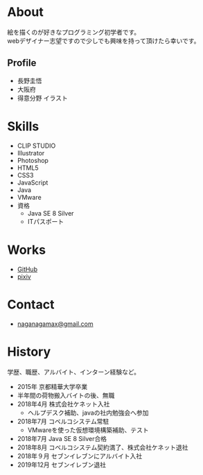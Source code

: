 # About
絵を描くのが好きなプログラミング初学者です。  
webデザイナー志望ですので少しでも興味を持って頂けたら幸いです。

## Profile
- 長野圭悟
- 大阪府
- 得意分野 イラスト

# Skills
- CLIP STUDIO
- Illustrator
- Photoshop
- HTML5
- CSS3
- JavaScript
- Java
- VMware
- 資格
  - Java SE 8 Silver
  - ITパスポート  
  
# Works
- [GitHub](Keigo-Nagano.github.io)
- [pixiv](http://www.pixiv.net/member.php?id=16254830)

# Contact
- naganagamax@gmail.com

# History
学歴、職歴、アルバイト、インターン経験など。
- 2015年 京都精華大学卒業
- 半年間の荷物搬入バイトの後、無職
- 2018年4月 株式会社ケネット入社
  - ヘルプデスク補助、javaの社内勉強会へ参加
- 2018年7月 コベルコシステム常駐
  - VMwareを使った仮想環境構築補助、テスト
- 2018年7月 Java SE 8 Silver合格
- 2018年8月 コベルコシステム契約満了、株式会社ケネット退社
- 2018年９月 セブンイレブンにアルバイト入社
- 2019年12月 セブンイレブン退社
  
